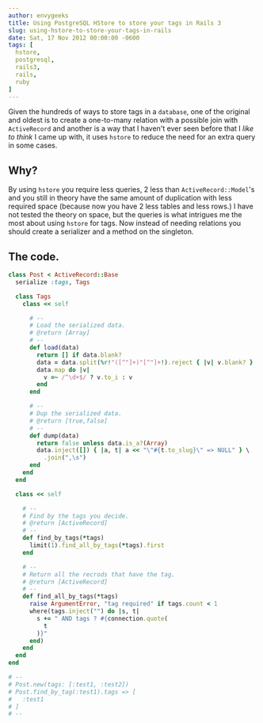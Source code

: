 ```yaml
---
author: envygeeks
title: Using PostgreSQL HStore to store your tags in Rails 3
slug: using-hstore-to-store-your-tags-in-rails
date: Sat, 17 Nov 2012 00:00:00 -0600
tags: [
  hstore,
  postgresql,
  rails3,
  rails,
  ruby
]
---
```


Given the hundreds of ways to store tags in a `database`, one of the original
and oldest is to create a one-to-many relation with a possible join with
`ActiveRecord` and another is a way that I haven't ever seen before that I _like
to think_ I came up with, it uses `hstore` to reduce the need for an extra query
in some cases.

## Why?

By using `hstore` you require less queries, 2 less than `ActiveRecord::Model`'s
and you still in theory have the same amount of duplication with less required
space (because now you have 2 less tables and less rows.) I have not tested the
theory on space, but the queries is what intrigues me the most about using
`hstore` for tags. Now instead of needing relations you should create a
serializer and a method on the singleton.

## The code.

```ruby
class Post < ActiveRecord::Base
  serialize :tags, Tags

  class Tags
    class << self

      # --
      # Load the serialized data.
      # @return [Array]
      # --
      def load(data)
        return [] if data.blank?
        data = data.split(%r!"([^"]+)"[^"]+!).reject { |v| v.blank? }
        data.map do |v|
          v =~ /^\d+$/ ? v.to_i : v
        end
      end

      # --
      # Dup the serialized data.
      # @return [true,false]
      # --
      def dump(data)
        return false unless data.is_a?(Array)
        data.inject([]) { |a, t| a << "\"#{t.to_slug}\" => NULL" } \
          .join(",\s")
      end
    end
  end

  class << self

    # --
    # Find by the tags you decide.
    # @return [ActiveRecord]
    # --
    def find_by_tags(*tags)
      limit(1).find_all_by_tags(*tags).first
    end

    # --
    # Return all the recrods that have the tag.
    # @return [ActiveRecord]
    # --
    def find_all_by_tags(*tags)
      raise ArgumentError, "tag required" if tags.count < 1
      where(tags.inject("") do |s, t|
        s += " AND tags ? #{connection.quote(
          t
        )}"
      end)
    end
  end
end

# --
# Post.new(tags: [:test1, :test2])
# Post.find_by_tag(:test1).tags => [
#   :test1
# ]
# --
```

